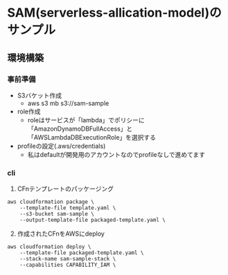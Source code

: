 # SAM(serverless-allication-model)のサンプル

## 環境構築

### 事前準備
- S3バケット作成
  - aws s3 mb s3://sam-sample
- role作成
  - roleはサービスが「lambda」でポリシーに「AmazonDynamoDBFullAccess」と「AWSLambdaDBExecutionRole」を選択する
- profileの設定(.aws/credentials)
  - 私はdefaultが開発用のアカウントなのでprofileなしで進めてます

### cli

1. CFnテンプレートのパッケージング

```
aws cloudformation package \
    --template-file template.yaml \
    --s3-bucket sam-sample \
    --output-template-file packaged-template.yaml \
```

2. 作成されたCFnをAWSにdeploy

```
aws cloudformation deploy \
    --template-file packaged-template.yaml \
    --stack-name sam-sample-stack \
    --capabilities CAPABILITY_IAM \
```
